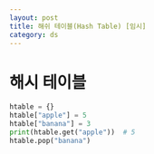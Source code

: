 ```yaml
---
layout: post
title: 해쉬 테이블(Hash Table) [임시]
category: ds
---
```


# 해시 테이블
```python
htable = {}
htable["apple"] = 5
htable["banana"] = 3
print(htable.get("apple"))  # 5
htable.pop("banana")
```